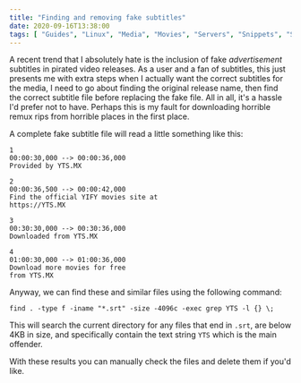 ```yaml
---
title: "Finding and removing fake subtitles"
date: 2020-09-16T13:38:00
tags: [ "Guides", "Linux", "Media", "Movies", "Servers", "Snippets", "Software" ]
---
```


A recent trend that I absolutely hate is the inclusion of fake *advertisement* subtitles in pirated video releases. As a user and a fan of subtitles, this just presents me with extra steps when I actually want the correct subtitles for the media, I need to go about finding the original release name, then find the correct subtitle file before replacing the fake file. All in all, it's a hassle I'd prefer not to have. Perhaps this is my fault for downloading horrible remux rips from horrible places in the first place.

A complete fake subtitle file will read a little something like this:
```
1
00:00:30,000 --> 00:00:36,000
Provided by YTS.MX

2
00:00:36,500 --> 00:00:42,000
Find the official YIFY movies site at
https://YTS.MX

3
00:30:30,000 --> 00:30:36,000
Downloaded from YTS.MX

4
01:00:30,000 --> 01:00:36,000
Download more movies for free
from YTS.MX
```

Anyway, we can find these and similar files using the following command:
```
find . -type f -iname "*.srt" -size -4096c -exec grep YTS -l {} \;
```

This will search the current directory for any files that end in `.srt`, are below 4KB in size, and specifically contain the text string `YTS` which is the main offender.

With these results you can manually check the files and delete them if you'd like.